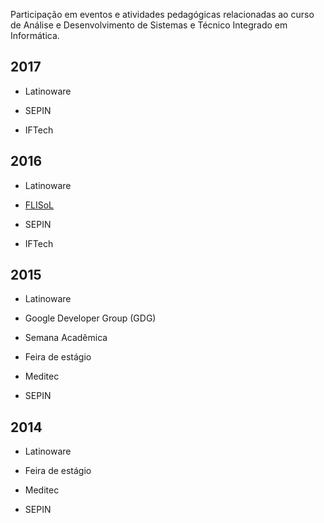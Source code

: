 Participação em eventos e atividades pedagógicas relacionadas ao curso de Análise e Desenvolvimento de Sistemas e Técnico Integrado em Informática.

## 2017

- Latinoware
- SEPIN
- IFTech

## 2016

- Latinoware
- <a href="FLISoL_2016" class="wikilink" title="FLISoL">FLISoL</a>
- SEPIN
- IFTech

## 2015

- Latinoware
- Google Developer Group (GDG)
- Semana Acadêmica
- Feira de estágio
- Meditec
- SEPIN

## 2014

- Latinoware
- Feira de estágio
- Meditec
- SEPIN
